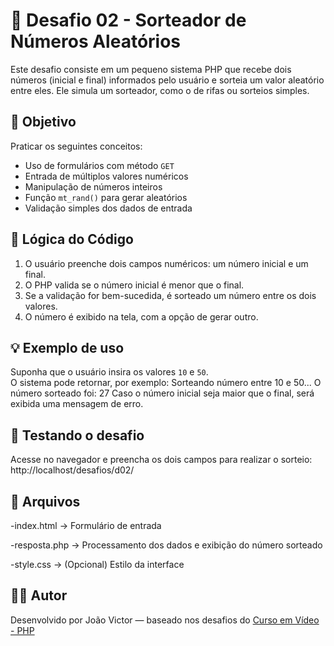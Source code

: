 # 🎲 Desafio 02 - Sorteador de Números Aleatórios

Este desafio consiste em um pequeno sistema PHP que recebe dois números (inicial e final) informados pelo usuário e sorteia um valor aleatório entre eles. Ele simula um sorteador, como o de rifas ou sorteios simples.

## 📌 Objetivo

Praticar os seguintes conceitos:

- Uso de formulários com método `GET`
- Entrada de múltiplos valores numéricos
- Manipulação de números inteiros
- Função `mt_rand()` para gerar aleatórios
- Validação simples dos dados de entrada

## 🧠 Lógica do Código

1. O usuário preenche dois campos numéricos: um número inicial e um final.
2. O PHP valida se o número inicial é menor que o final.
3. Se a validação for bem-sucedida, é sorteado um número entre os dois valores.
4. O número é exibido na tela, com a opção de gerar outro.

## 💡 Exemplo de uso

Suponha que o usuário insira os valores `10` e `50`.  
O sistema pode retornar, por exemplo:
Sorteando número entre 10 e 50... O número sorteado foi: 27
Caso o número inicial seja maior que o final, será exibida uma mensagem de erro.

## 🧪 Testando o desafio

Acesse no navegador e preencha os dois campos para realizar o sorteio:
http://localhost/desafios/d02/

## 📁 Arquivos

-index.html → Formulário de entrada

-resposta.php → Processamento dos dados e exibição do número sorteado

-style.css → (Opcional) Estilo da interface

## 👨‍💻 Autor

Desenvolvido por João Victor — baseado nos desafios do [Curso em Vídeo - PHP](https://www.youtube.com/playlist?list=PLHz_AreHm4dlFPrCXCmd5g92860x_Pbr_)